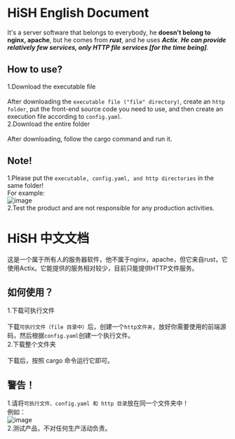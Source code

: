 # HiSH English Document
It's a server software that belongs to everybody, he __doesn't belong to nginx, apache__, but he comes from ***rust***, and he uses ***Actix***. ___He can provide relatively few services, only HTTP file services [for the time being]___.

## How to use?
1.Download the executable file <br>  
After downloading the ```executable file ("file" directory)```, create an ```http folder```, put the front-end source code you need to use, and then create an execution file according to ```config.yaml```. <br> 
2.Download the entire folder <br>  
After downloading, follow the cargo command and run it. <br> 

## Note!
1.Please put the ```executable, config.yaml, and http directories``` in the same folder! <br> 
For example: <br> 
![image](https://user-images.githubusercontent.com/74340893/201650576-85d4ad21-05db-4df8-a9a2-2ebd56595a48.png) <br> 
2.Test the product and are not responsible for any production activities. <br> 

# HiSH 中文文档
这是一个属于所有人的服务器软件，他不属于nginx，apache，但它来自rust，它使用Actix。它能提供的服务相对较少，目前只能提供HTTP文件服务。

## 如何使用？
1.下载可执行文件 <br>  
下载```可执行文件（file 目录中）```后，创建一个```http文件夹```，放好你需要使用的前端源码，然后根据```config.yaml```创建一个执行文件。<br> 
2.下载整个文件夹 <br>   
下载后，按照 cargo 命令运行它即可。<br> 

## 警告！
1.请将```可执行文件、config.yaml 和 http 目录```放在同一个文件夹中！<br> 
例如：<br> 
![image](https://user-images.githubusercontent.com/74340893/201651701-82725559-55b2-44ac-a883-9f6c9c634e0f.png)<br> 
2.测试产品，不对任何生产活动负责。<br> 
